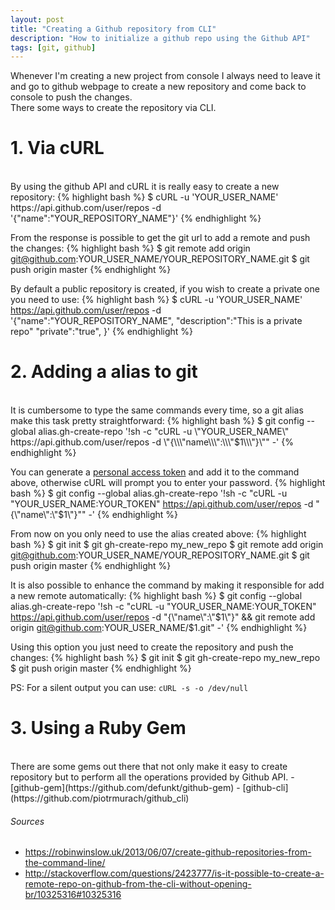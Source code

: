 ```yaml
---
layout: post
title: "Creating a Github repository from CLI"
description: "How to initialize a github repo using the Github API"
tags: [git, github]
---
```


Whenever I'm creating a new project from console I always need to leave it and go to github webpage to create a new repository and come back to console to push the changes.<br>
There some ways to create the repository via CLI.

# 1. Via cURL
<br>
By using the github API and cURL it is really easy to create a new repository:
{% highlight bash %}
$ cURL -u 'YOUR_USER_NAME' https://api.github.com/user/repos -d '{"name":"YOUR_REPOSITORY_NAME"}'
{% endhighlight %}

From the response is possible to get the git url to add a remote and push the changes:
{% highlight bash %}
$ git remote add origin git@github.com:YOUR_USER_NAME/YOUR_REPOSITORY_NAME.git
$ git push origin master
{% endhighlight %}

By default a public repository is created, if you wish to create a private one you need to use:
{% highlight bash %}
$ cURL -u 'YOUR_USER_NAME' https://api.github.com/user/repos -d '{"name":"YOUR_REPOSITORY_NAME", "description":"This is a private repo" "private":"true", }'
{% endhighlight %}

# 2. Adding a alias to git
<br>
It is cumbersome to type the same commands every time, so a git alias make this task pretty straightforward:
{% highlight bash %}
$ git config --global alias.gh-create-repo '!sh -c "cURL -u \"YOUR_USER_NAME\" https://api.github.com/user/repos -d \"{\\\"name\\\":\\\"$1\\\"}\"" -'
{% endhighlight %}


You can generate a [personal access token](https://github.com/settings/tokens/new) and add it to the command above, otherwise cURL will prompt you to enter your password.
{% highlight bash %}
$ git config --global alias.gh-create-repo '!sh -c "cURL -u \"YOUR_USER_NAME:YOUR_TOKEN\" https://api.github.com/user/repos -d \"{\\\"name\\\":\\\"$1\\\"}\"" -'
{% endhighlight %}

From now on you only need to use the alias created above:
{% highlight bash %}
$ git init
$ git gh-create-repo my_new_repo
$ git remote add origin git@github.com:YOUR_USER_NAME/YOUR_REPOSITORY_NAME.git
$ git push origin master
{% endhighlight %}

It is also possible to enhance the command by making it responsible for add a new remote automatically:
{% highlight bash %}
$ git config --global alias.gh-create-repo '!sh -c "cURL -u \"YOUR_USER_NAME:YOUR_TOKEN\" https://api.github.com/user/repos -d \"{\\\"name\\\":\\\"$1\\\"}\" && git remote add origin git@github.com:YOUR_USER_NAME/$1.git" -'
{% endhighlight %}

Using this option you just need to create the repository and push the changes:
{% highlight bash %}
$ git init
$ git gh-create-repo my_new_repo
$ git push origin master
{% endhighlight %}

PS: For a silent output you can use: `cURL -s -o /dev/null`

# 3. Using a Ruby Gem
<br>
There are some gems out there that not only make it easy to create repository but to perform all the operations provided by Github API.
- [github-gem](https://github.com/defunkt/github-gem)
- [github-cli](https://github.com/piotrmurach/github_cli)


###### Sources
 - <https://robinwinslow.uk/2013/06/07/create-github-repositories-from-the-command-line/>
 - <http://stackoverflow.com/questions/2423777/is-it-possible-to-create-a-remote-repo-on-github-from-the-cli-without-opening-br/10325316#10325316>
